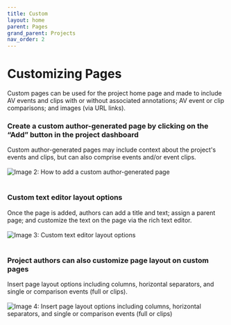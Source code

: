```yaml
---
title: Custom
layout: home
parent: Pages
grand_parent: Projects
nav_order: 2
---
```

# Customizing Pages 
Custom pages can be used for the project home page and made to include AV events and clips with or without associated annotations; AV event or clip comparisons; and images (via URL links).

### Create a custom author-generated page by clicking on the “Add” button in the project dashboard
Custom author-generated pages may include context about the project's events and clips, but can also comprise events and/or event clips. 
<br><br>
![Image 2: How to add a custom author-generated page](../../assets/customimage2.png) 
<br><br>

### Custom text editor layout options
Once the page is added, authors can add a title and text; assign a parent page; and customize the text on the page via the rich text editor.
<br><br>
![Image 3: Custom text editor layout options](../../assets/customimage3.png) 
<br><br>

### Project authors can also customize page layout on custom pages
Insert page layout options including columns, horizontal separators, and single or comparison events (full or clips). 
<br><br>
![Image 4: Insert page layout options including columns, horizontal separators, and single or comparison events (full or clips)](../../assets/customimage4.png)
<br><br>


